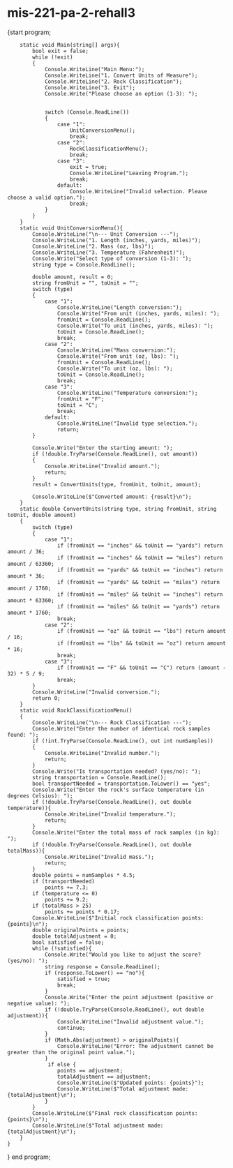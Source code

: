 # mis-221-pa-2-rehall3

{start program;

        static void Main(string[] args){
            bool exit = false;
            while (!exit)
            {
                Console.WriteLine("Main Menu:");
                Console.WriteLine("1. Convert Units of Measure");
                Console.WriteLine("2. Rock Classification");
                Console.WriteLine("3. Exit");
                Console.Write("Please choose an option (1-3): ");

                
                switch (Console.ReadLine())
                {
                    case "1":
                        UnitConversionMenu(); 
                        break;
                    case "2":
                        RockClassificationMenu(); 
                        break;
                    case "3":
                        exit = true;
                        Console.WriteLine("Leaving Program.");
                        break;
                    default:
                        Console.WriteLine("Invalid selection. Please choose a valid option.");
                        break;
                }
            }
        }
        static void UnitConversionMenu(){
            Console.WriteLine("\n--- Unit Conversion ---");
            Console.WriteLine("1. Length (inches, yards, miles)");
            Console.WriteLine("2. Mass (oz, lbs)");
            Console.WriteLine("3. Temperature (Fahrenheit)");
            Console.Write("Select type of conversion (1-3): ");
            string type = Console.ReadLine();

            double amount, result = 0;
            string fromUnit = "", toUnit = "";
            switch (type)
            {
                case "1":
                    Console.WriteLine("Length conversion:");
                    Console.Write("From unit (inches, yards, miles): ");
                    fromUnit = Console.ReadLine();
                    Console.Write("To unit (inches, yards, miles): ");
                    toUnit = Console.ReadLine();
                    break;
                case "2":
                    Console.WriteLine("Mass conversion:");
                    Console.Write("From unit (oz, lbs): ");
                    fromUnit = Console.ReadLine();
                    Console.Write("To unit (oz, lbs): ");
                    toUnit = Console.ReadLine();
                    break;
                case "3":
                    Console.WriteLine("Temperature conversion:");
                    fromUnit = "F"; 
                    toUnit = "C";
                    break;
                default:
                    Console.WriteLine("Invalid type selection.");
                    return;
            }

            Console.Write("Enter the starting amount: ");
            if (!double.TryParse(Console.ReadLine(), out amount))
            {
                Console.WriteLine("Invalid amount.");
                return;
            }
            result = ConvertUnits(type, fromUnit, toUnit, amount);

            Console.WriteLine($"Converted amount: {result}\n");
        }
        static double ConvertUnits(string type, string fromUnit, string toUnit, double amount)
        {
            switch (type)
            {
                case "1": 
                    if (fromUnit == "inches" && toUnit == "yards") return amount / 36;
                    if (fromUnit == "inches" && toUnit == "miles") return amount / 63360;
                    if (fromUnit == "yards" && toUnit == "inches") return amount * 36;
                    if (fromUnit == "yards" && toUnit == "miles") return amount / 1760;
                    if (fromUnit == "miles" && toUnit == "inches") return amount * 63360;
                    if (fromUnit == "miles" && toUnit == "yards") return amount * 1760;
                    break;
                case "2": 
                    if (fromUnit == "oz" && toUnit == "lbs") return amount / 16;
                    if (fromUnit == "lbs" && toUnit == "oz") return amount * 16;
                    break;
                case "3": 
                    if (fromUnit == "F" && toUnit == "C") return (amount - 32) * 5 / 9;
                    break;
            }
            Console.WriteLine("Invalid conversion.");
            return 0;
        }
        static void RockClassificationMenu()
        {
            Console.WriteLine("\n--- Rock Classification ---");
            Console.Write("Enter the number of identical rock samples found: ");
            if (!int.TryParse(Console.ReadLine(), out int numSamples))
            {
                Console.WriteLine("Invalid number.");
                return;
            }
            Console.Write("Is transportation needed? (yes/no): ");
            string transportation = Console.ReadLine();
            bool transportNeeded = transportation.ToLower() == "yes";
            Console.Write("Enter the rock's surface temperature (in degrees Celsius): ");
            if (!double.TryParse(Console.ReadLine(), out double temperature)){
                Console.WriteLine("Invalid temperature.");
                return;
            }
            Console.Write("Enter the total mass of rock samples (in kg): ");
            if (!double.TryParse(Console.ReadLine(), out double totalMass)){
                Console.WriteLine("Invalid mass.");
                return;
            }
            double points = numSamples * 4.5;
            if (transportNeeded)
                points += 7.3;
            if (temperature <= 0)
                points += 9.2;
            if (totalMass > 25)
                points += points * 0.17;
            Console.WriteLine($"Initial rock classification points: {points}\n");
            double originalPoints = points;
            double totalAdjustment = 0;
            bool satisfied = false;
            while (!satisfied){
                Console.Write("Would you like to adjust the score? (yes/no): ");
                string response = Console.ReadLine();
                if (response.ToLower() == "no"){
                    satisfied = true;
                    break;
                }
                Console.Write("Enter the point adjustment (positive or negative value): ");
                if (!double.TryParse(Console.ReadLine(), out double adjustment)){
                    Console.WriteLine("Invalid adjustment value.");
                    continue;
                }
                if (Math.Abs(adjustment) > originalPoints){
                    Console.WriteLine("Error: The adjustment cannot be greater than the original point value.");
                }
                 if else {
                    points == adjustment;
                    totalAdjustment == adjustment;
                    Console.WriteLine($"Updated points: {points}");
                    Console.WriteLine($"Total adjustment made: {totalAdjustment}\n");
                }
            }
            Console.WriteLine($"Final rock classification points: {points}\n");
            Console.WriteLine($"Total adjustment made: {totalAdjustment}\n");
        }
    }
}
end program;
